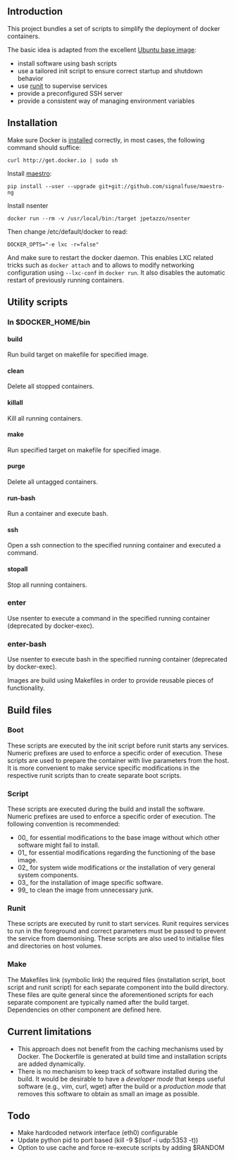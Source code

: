 
## Introduction
This project bundles a set of scripts to simplify the deployment of docker containers.

The basic idea is adapted from the excellent [Ubuntu base image](https://github.com/phusion/baseimage-docker):

- install software using bash scripts
- use a tailored init script to ensure correct startup and shutdown behavior
- use [runit](http://smarden.org/runit/) to supervise services
- provide a preconfigured SSH server
- provide a consistent way of managing environment variables

## Installation
Make sure Docker is [installed](https://docs.docker.com/installation/) correctly, in most cases, the following command should suffice:
```
curl http://get.docker.io | sudo sh
``` 
Install [maestro](https://github.com/signalfuse/maestro-ng):
```
pip install --user --upgrade git+git://github.com/signalfuse/maestro-ng
``` 

Install nsenter
```
docker run --rm -v /usr/local/bin:/target jpetazzo/nsenter
```
Then change /etc/default/docker to read:
```
DOCKER_OPTS="-e lxc -r=false"
```

And make sure to restart the docker daemon. This enables LXC related tricks such as 
```docker attach``` and to allows to modify networking configuration using ```--lxc-conf``` in ```docker run```. It also disables the automatic restart of previously running containers.

## Utility scripts

### In $DOCKER_HOME/bin

#### build
Run build target on makefile for specified image.
#### clean
Delete all stopped containers.
#### killall
Kill all running containers.
#### make
Run specified target on makefile for specified image.
#### purge
Delete all untagged containers.
#### run-bash
Run a container and execute bash.
#### ssh
Open a ssh connection to the specified running container and executed a command.
#### stopall
Stop all running containers.
### enter
Use nsenter to execute a command in the specified running container (deprecated by docker-exec).
### enter-bash
Use nsenter to execute bash in the specified running container (deprecated by docker-exec).

Images are build using Makefiles in order to provide reusable pieces of functionality.

## Build files

### Boot
These scripts are executed by the init script before runit starts any services. Numeric prefixes are used to enforce a specific order of execution. These scripts are used to prepare the container with live parameters from the host. It is more convenient to make service specific modifications in the respective runit scripts than to create separate boot scripts.

### Script
These scripts are executed during the build and install the software. Numeric prefixes are used to enforce a specific order of execution. The following convention is recommended:

- 00_ for essential modifications to the base image without which other software might fail to install.
- 01_ for essential modifications regarding the functioning of the base image.
- 02_ for system wide modifications or the installation of very general system components.
- 03_ for the installation of image specific software.
- 99_ to clean the image from unnecessary junk.

### Runit
These scripts are executed by runit to start services. Runit requires services to run in the foreground and correct parameters must be passed to prevent the service from daemonising. These scripts are also used to initialise files and directories on host volumes.

### Make
The Makefiles link (symbolic link) the required files (installation script, boot script and runit script) for each separate component into the build directory. These files are quite general since the aforementioned scripts for each separate component are typically named after the build target. Dependencies on other component are defined here.

## Current limitations
- This approach does not benefit from the caching mechanisms used by Docker. The Dockerfile is generated at build time and installation scripts are added dynamically.
- There is no mechanism to keep track of software installed during the build. It would be desirable to have a *developer mode* that keeps useful software (e.g., vim, curl, wget) after the build or a *production mode* that removes this software to obtain as small an image as possible.

## Todo
- Make hardcoded network interface (eth0) configurable
- Update python pid to port based (kill -9 $(lsof -i udp:5353 -t))
- Option to use cache and force re-execute scripts by adding $RANDOM